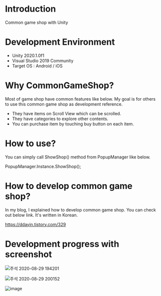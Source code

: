 # Introduction

Common game shop with Unity

# Development Environment
- Unity 2020.1.0f1
- Visual Studio 2019 Community
- Target OS : Android / iOS

# Why CommonGameShop?
Most of game shop have common features like below.
My goal is for others to use this common game shop as development reference.

- They have items on Scroll View which can be scrolled.
- They have categories to explore other contents.
- You can purchase item by touching buy button on each item.

# How to use?
You can simply call ShowShop() method from PopupManager like below.

PopupManager.Instance.ShowShop();

# How to develop common game shop?
In my blog, I explained how to develop common game shop.
You can check out below link.
It's written in Korean.

https://ddayin.tistory.com/329

# Development progress with screenshot

![주석 2020-08-29 194201](https://user-images.githubusercontent.com/29808782/91635002-c18fa300-ea2f-11ea-96f5-767d7225ea2d.png)


![주석 2020-08-29 200152](https://user-images.githubusercontent.com/29808782/91635333-ab371680-ea32-11ea-87cc-2fb04e05da85.png)


![image](https://user-images.githubusercontent.com/29808782/91635961-b771a280-ea37-11ea-9669-746c9884d67e.png)
